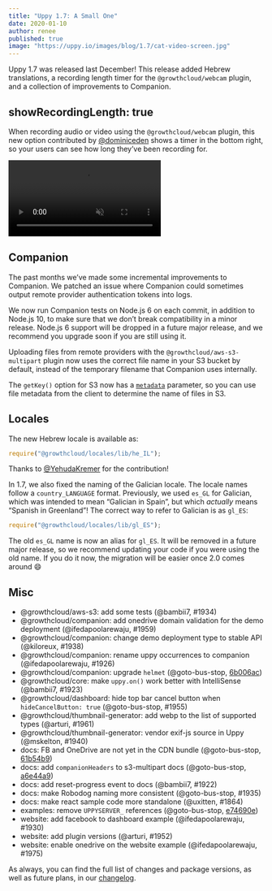 ```yaml
---
title: "Uppy 1.7: A Small One"
date: 2020-01-10
author: renee
published: true
image: "https://uppy.io/images/blog/1.7/cat-video-screen.jpg"
---
```


Uppy 1.7 was released last December! This release added Hebrew translations, a recording length timer for the `@growthcloud/webcam` plugin, and a collection of improvements to Companion.

<!--more-->

## showRecordingLength: true

When recording audio or video using the `@growthcloud/webcam` plugin, this new option contributed by [@dominiceden](https://github.com/dominiceden) shows a timer in the bottom right, so your users can see how long they’ve been recording for.

<video alt="Demo video showing Uppy Webcam video recording timer" muted autoplay loop>
  <source src="/images/blog/1.7/cat-video-timer.webm" type="video/webm">
  <source src="/images/blog/1.7/cat-video-timer.mp4" type="video/mp4">
</video>

## Companion

The past months we’ve made some incremental improvements to Companion. We patched an issue where Companion could sometimes output remote provider authentication tokens into logs.

We now run Companion tests on Node.js 6 on each commit, in addition to Node.js 10, to make sure that we don’t break compatibility in a minor release. Node.js 6 support will be dropped in a future major release, and we recommend you upgrade soon if you are still using it.

Uploading files from remote providers with the `@growthcloud/aws-s3-multipart` plugin now uses the correct file name in your S3 bucket by default, instead of the temporary filename that Companion uses internally.

The `getKey()` option for S3 now has a [`metadata`](https://uppy.io/docs/companion/#s3-getKey-req-filename-metadata) parameter, so you can use file metadata from the client to determine the name of files in S3.

## Locales

The new Hebrew locale is available as:

```js
require("@growthcloud/locales/lib/he_IL");
```

Thanks to [@YehudaKremer](https://github.com/YehudaKremer) for the contribution!

In 1.7, we also fixed the naming of the Galician locale. The locale names follow a `country_LANGUAGE` format. Previously, we used `es_GL` for Galician, which was intended to mean “Galician in Spain”, but which _actually_ means “Spanish in Greenland”! The correct way to refer to Galician is as `gl_ES`:

```js
require("@growthcloud/locales/lib/gl_ES");
```

The old `es_GL` name is now an alias for `gl_ES`. It will be removed in a future major release, so we recommend updating your code if you were using the old name. If you do it now, the migration will be easier once 2.0 comes around :smile:

## Misc

- @growthcloud/aws-s3: add some tests (@bambii7, #1934)
- @growthcloud/companion: add onedrive domain validation for the demo deployment (@ifedapoolarewaju, #1959)
- @growthcloud/companion: change demo deployment type to stable API (@kiloreux, #1938)
- @growthcloud/companion: rename uppy occurrences to companion (@ifedapoolarewaju, #1926)
- @growthcloud/companion: upgrade `helmet` (@goto-bus-stop, [6b006ac](https://github.com/goemerge/uppy/commit/6b006ac42c20062c37bdcaf6a77e07b304da7957))
- @growthcloud/core: make `uppy.on()` work better with IntelliSense (@bambii7, #1923)
- @growthcloud/dashboard: hide top bar cancel button when `hideCancelButton: true` (@goto-bus-stop, #1955)
- @growthcloud/thumbnail-generator: add webp to the list of supported types (@arturi, #1961)
- @growthcloud/thumbnail-generator: vendor exif-js source in Uppy (@mskelton, #1940)
- docs: FB and OneDrive are not yet in the CDN bundle (@goto-bus-stop, [61b54b9](https://github.com/goemerge/uppy/commit/61b54b914dd437d2e60362c4ece1429943b32555))
- docs: add `companionHeaders` to s3-multipart docs (@goto-bus-stop, [a6e44a9](https://github.com/goemerge/uppy/commit/a6e44a953114e385466dcce884d37e433f030549))
- docs: add reset-progress event to docs (@bambii7, #1922)
- docs: make Robodog naming more consistent (@goto-bus-stop, #1935)
- docs: make react sample code more standalone (@uxitten, #1864)
- examples: remove `UPPYSERVER_` references (@goto-bus-stop, [e74690e](https://github.com/goemerge/uppy/commit/e74690e20cc0a1afd9156ce03b1ca6a5358cc7d9))
- website: add facebook to dashboard example (@ifedapoolarewaju, #1930)
- website: add plugin versions (@arturi, #1952)
- website: enable onedrive on the website example (@ifedapoolarewaju, #1975)

As always, you can find the full list of changes and package versions, as well as future plans, in our [changelog](https://github.com/goemerge/uppy/blob/master/CHANGELOG.md).
